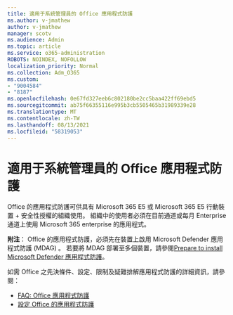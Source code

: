 ```yaml
---
title: 適用于系統管理員的 Office 應用程式防護
ms.author: v-jmathew
author: v-jmathew
manager: scotv
ms.audience: Admin
ms.topic: article
ms.service: o365-administration
ROBOTS: NOINDEX, NOFOLLOW
localization_priority: Normal
ms.collection: Adm_O365
ms.custom:
- "9004584"
- "8187"
ms.openlocfilehash: 0e67fd327eeb6c802180be2cc5baa422ff69ebd5
ms.sourcegitcommit: ab75f66355116e995b3cb5505465b31989339e28
ms.translationtype: MT
ms.contentlocale: zh-TW
ms.lasthandoff: 08/13/2021
ms.locfileid: "58319053"
---
```

# <a name="application-guard-for-office-for-admins"></a>適用于系統管理員的 Office 應用程式防護

Office 的應用程式防護可供具有 Microsoft 365 E5 或 Microsoft 365 E5 行動裝置 + 安全性授權的組織使用。 組織中的使用者必須在目前通道或每月 Enterprise 通道上使用 Microsoft 365 enterprise 的應用程式。

**附注**： Office 的應用程式防護，必須先在裝置上啟用 Microsoft Defender 應用程式防護 (MDAG) 。 若要將 MDAG 部署至多個裝置，請參閱[Prepare to install Microsoft Defender 應用程式防護](https://docs.microsoft.com/windows/security/threat-protection/microsoft-defender-application-guard/install-md-app-guard)。

如需 Office 之先決條件、設定、限制及疑難排解應用程式防護的詳細資訊，請參閱：

- [FAQ: Office 應用程式防護](https://support.microsoft.com/office/application-guard-for-office-9e0fb9c2-ffad-43bf-8ba3-78f785fdba46)
- [設定 Office 的應用程式防護](https://docs.microsoft.com/microsoft-365/security/office-365-security/install-app-guard)
